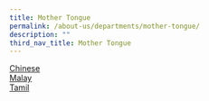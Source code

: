 ```yaml
---
title: Mother Tongue
permalink: /about-us/departments/mother-tongue/
description: ""
third_nav_title: Mother Tongue
---
```



<p><a href="/about-us/departments/mother-tongue/chinese" target="">Chinese</a><br /><a href="/about-us/departments/mother-tongue/malay" target="">Malay</a><br /><a href="/about-us/departments/mother-tongue/tamil" target="">Tamil</a></p>